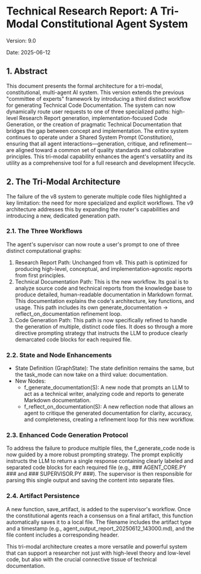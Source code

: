 # **Technical Research Report: A Tri-Modal Constitutional Agent System**

Version: 9.0

Date: 2025-06-12

## **1\. Abstract**

This document presents the formal architecture for a tri-modal, constitutional, multi-agent AI system. This version extends the previous "committee of experts" framework by introducing a third distinct workflow for generating Technical Code Documentation. The system can now dynamically route user requests to one of three specialized paths: high-level Research Report generation, implementation-focused Code Generation, or the creation of pragmatic Technical Documentation that bridges the gap between concept and implementation. The entire system continues to operate under a Shared System Prompt (Constitution), ensuring that all agent interactions—generation, critique, and refinement—are aligned toward a common set of quality standards and collaborative principles. This tri-modal capability enhances the agent's versatility and its utility as a comprehensive tool for a full research and development lifecycle.

## **2\. The Tri-Modal Architecture**

The failure of the v8 system to generate multiple code files highlighted a key limitation: the need for more specialized and explicit workflows. The v9 architecture addresses this by expanding the router's capabilities and introducing a new, dedicated generation path.

### **2.1. The Three Workflows**

The agent's supervisor can now route a user's prompt to one of three distinct computational graphs:

1. Research Report Path: Unchanged from v8. This path is optimized for producing high-level, conceptual, and implementation-agnostic reports from first principles.  
2. Technical Documentation Path: This is the new workflow. Its goal is to analyze source code and technical reports from the knowledge base to produce detailed, human-readable documentation in Markdown format. This documentation explains the code's architecture, key functions, and usage. This path includes its own generate\_documentation \-\> reflect\_on\_documentation refinement loop.  
3. Code Generation Path: This path is now specifically refined to handle the generation of multiple, distinct code files. It does so through a more directive prompting strategy that instructs the LLM to produce clearly demarcated code blocks for each required file.

### **2.2. State and Node Enhancements**

* State Definition (GraphState): The state definition remains the same, but the task\_mode can now take on a third value: documentation.  
* New Nodes:  
  * f\_generate\_documentation(S): A new node that prompts an LLM to act as a technical writer, analyzing code and reports to generate Markdown documentation.  
  * f\_reflect\_on\_documentation(S): A new reflection node that allows an agent to critique the generated documentation for clarity, accuracy, and completeness, creating a refinement loop for this new workflow.

### **2.3. Enhanced Code Generation Protocol**

To address the failure to produce multiple files, the f\_generate\_code node is now guided by a more robust prompting strategy. The prompt explicitly instructs the LLM to return a single response containing clearly labeled and separated code blocks for each required file (e.g., \#\#\# AGENT\_CORE.PY \#\#\# and \#\#\# SUPERVISOR.PY \#\#\#). The supervisor is then responsible for parsing this single output and saving the content into separate files.

### **2.4. Artifact Persistence**

A new function, save\_artifact, is added to the supervisor's workflow. Once the constitutional agents reach a consensus on a final artifact, this function automatically saves it to a local file. The filename includes the artifact type and a timestamp (e.g., agent\_output\_report\_20250612\_143000.md), and the file content includes a corresponding header.

This tri-modal architecture creates a more versatile and powerful system that can support a researcher not just with high-level theory and low-level code, but also with the crucial connective tissue of technical documentation.

